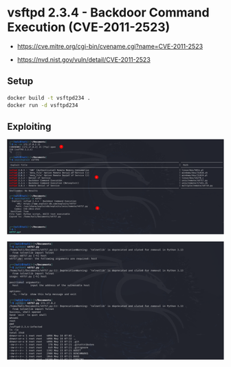 # vsftpd 2.3.4 - Backdoor Command Execution (CVE-2011-2523)

- https://cve.mitre.org/cgi-bin/cvename.cgi?name=CVE-2011-2523

- https://nvd.nist.gov/vuln/detail/CVE-2011-2523

## Setup

```bash
docker build -t vsftpd234 .
docker run -d vsftpd234
```

## Exploiting

![alt text](1.png)

![alt text](2.png)
